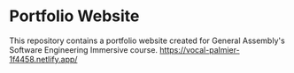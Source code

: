 # Portfolio Website
This repository contains a portfolio website created for General Assembly's Software Engineering Immersive course.
https://vocal-palmier-1f4458.netlify.app/
